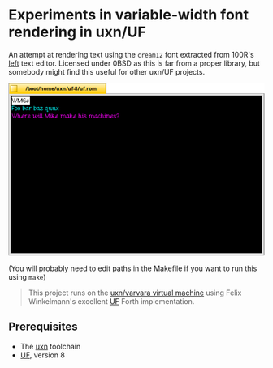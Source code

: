 # Experiments in variable-width font rendering in uxn/UF

An attempt at rendering text using the `cream12` font extracted from 100R's [left](https://git.sr.ht/~rabbits/left) text editor.  Licensed under 0BSD as this is far from a proper library, but somebody might find this useful for other uxn/UF projects.

![Screenshot of results](screenshot.png)

(You will probably need to edit paths in the Makefile if you want to run this using `make`)

> This project runs on the [uxn/varvara virtual machine](https://wiki.xxiivv.com/site/varvara.html) using Felix Winkelmann's excellent [UF](http://www.call-with-current-continuation.org/uf/uf.html) Forth implementation.

## Prerequisites

- The [uxn](https://100r.co/site/uxn.html) toolchain
- [UF](http://www.call-with-current-continuation.org/uf/uf.html), version 8
